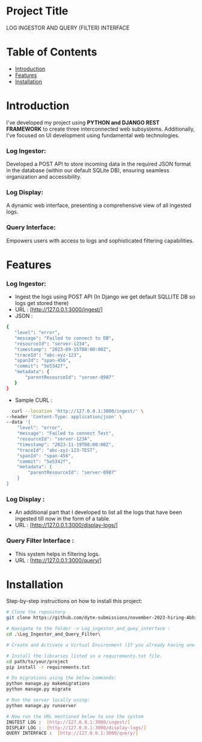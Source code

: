 # Project Title

LOG INGESTOR AND QUERY (FILTER) INTERFACE

# Table of Contents

- [Introduction](#introduction)
- [Features](#features)
- [Installation](#installation)


# Introduction

I've developed my project using  **PYTHON and DJANGO REST FRAMEWORK** to create three interconnected web subsystems. Additionally, I've focused on UI development using fundamental web technologies.

### Log Ingestor:

Developed a POST API to store incoming data in the required JSON format in the database (within our default SQLite DB), ensuring seamless organization and accessibility.

### Log Display:

A dynamic web interface, presenting a comprehensive view of all ingested logs.

### Query Interface:

Empowers users with access to logs and sophisticated filtering capabilities.


# Features

### Log Ingestor:
- Ingest the logs using POST API (In Django we get default SQLLITE DB so logs get stored there)
- URL : [http://127.0.0.1:3000/ingest/]
- JSON :
 ```bash
{
	"level": "error",
	"message": "Failed to connect to DB",
    "resourceId": "server-1234",
	"timestamp": "2023-09-15T08:00:00Z",
	"traceId": "abc-xyz-123",
    "spanId": "span-456",
    "commit": "5e5342f",
    "metadata": {
        "parentResourceId": "server-0987"
    }
}
```
- Sample CURL :
```bash
  curl --location 'http://127.0.0.1:3000/ingest/' \
--header 'Content-Type: application/json' \
--data '{
	"level": "error",
	"message": "Failed to connect Test",
    "resourceId": "server-1234",
	"timestamp": "2023-11-19T08:00:00Z",
	"traceId": "abc-xyz-123-TEST",
    "spanId": "span-456",
    "commit": "5e5342f",
    "metadata": {
        "parentResourceId": "server-0987"
    }
}
```


### Log Display :

- An additional part that I developed to list all the logs that have been ingested till now in the form of a table.
- URL : [http://127.0.0.1:3000/display-logs/]


### Query Filter Interface  :

- This system helps in filtering logs.
- URL : [http://127.0.0.1:3000/query/]


# Installation

Step-by-step instructions on how to install this project:

```bash
# Clone the repository
git clone https://github.com/dyte-submissions/november-2023-hiring-AbhimanyuCODER.git

# Navigate to the folder -> Log_ingestor_and_quey_interface :
cd .\Log_Ingestor_and_Query_Filter\

# Create and Activate a Virtual Environment (If you already having one no need to do this)

# Install the libraries listed in a requirements.txt file.
cd path/to/your/project
pip install -r requirements.txt

# Do migrations using the below commands:
python manage.py makemigrations
python manage.py migrate

# Run the server locally using:
python manage.py runserver

# Now run the URL mentioned below to use the system
INGTEST LOG :  [http://127.0.0.1:3000/ingest/]
DISPLAY LOG :  [http://127.0.0.1:3000/display-logs/]
QUERY INTERFACE :  [http://127.0.0.1:3000/query/]

```
